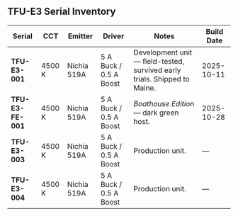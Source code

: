 ## TFU-E3 Serial Inventory

| Serial       | CCT   | Emitter       | Driver            | Notes                                               | Build Date |
|---------------|-------|----------------|--------------------|------------------------------------------------------|------------|
| **TFU-E3-001** | 4500 K | Nichia 519A   | 5 A Buck / 0.5 A Boost | Development unit — field-tested, survived early trials. Shipped to Maine. | 2025-10-11 |
| **TFU-E3-FE-001** | 4500 K | Nichia 519A   | 5 A Buck / 0.5 A Boost | *Boathouse Edition* — dark green host.               | 2025-10-28 |
| **TFU-E3-003** | 4500 K | Nichia 519A   | 5 A Buck / 0.5 A Boost | Production unit.                                    | — |
| **TFU-E3-004** | 4500 K | Nichia 519A   | 5 A Buck / 0.5 A Boost | Production unit.                                    | — |
